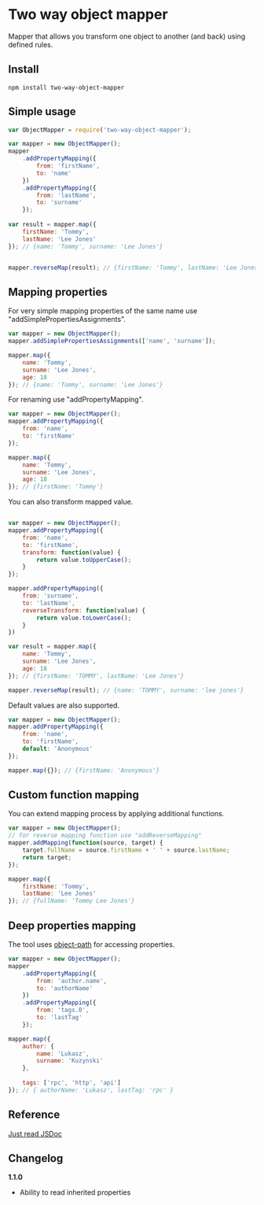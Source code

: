 # Two way object mapper

Mapper that allows you transform one object to another (and back) using defined rules.

## Install
```
npm install two-way-object-mapper
```

## Simple usage

```js
var ObjectMapper = require('two-way-object-mapper');

var mapper = new ObjectMapper();
mapper
    .addPropertyMapping({
        from: 'firstName',
        to: 'name'
    })
    .addPropertyMapping({
        from: 'lastName',
        to: 'surname'
    });
    
var result = mapper.map({
    firstName: 'Tommy',
    lastName: 'Lee Jones'
}); // {name: 'Tommy', surname: 'Lee Jones'}


mapper.reverseMap(result); // {firstName: 'Tommy', lastName: 'Lee Jones' }

```
## Mapping properties

For very simple mapping properties of the same name use "addSimplePropertiesAssignments". 
```js
var mapper = new ObjectMapper();
mapper.addSimplePropertiesAssignments(['name', 'surname']);

mapper.map({
    name: 'Tommy', 
    surname: 'Lee Jones', 
    age: 18
}); // {name: 'Tommy', surname: 'Lee Jones'}

```

For renaming use "addPropertyMapping".
```js
var mapper = new ObjectMapper();
mapper.addPropertyMapping({
    from: 'name',
    to: 'firstName'
});

mapper.map({
    name: 'Tommy', 
    surname: 'Lee Jones', 
    age: 18
}); // {firstName: 'Tommy'}
```

You can also transform mapped value.
```js

var mapper = new ObjectMapper();
mapper.addPropertyMapping({
    from: 'name',
    to: 'firstName',
    transform: function(value) {
        return value.toUpperCase();
    }
});

mapper.addPropertyMapping({
    from: 'surname',
    to: 'lastName',
    reverseTransform: function(value) {
        return value.toLowerCase();
    }
})

var result = mapper.map({
    name: 'Tommy',
    surname: 'Lee Jones',
    age: 18
}); // {firstName: 'TOMMY', lastName: 'Lee Jones'}

mapper.reverseMap(result); // {name: 'TOMMY', surname: 'lee jones'}

```

Default values are also supported.


```js
var mapper = new ObjectMapper();
mapper.addPropertyMapping({
    from: 'name',
    to: 'firstName',
    default: 'Anonymous'
});

mapper.map({}); // {firstName: 'Anonymous'}
```

## Custom function mapping

You can extend mapping process by applying additional functions.
```js
var mapper = new ObjectMapper();
// for reverse mapping function use "addReverseMapping"
mapper.addMapping(function(source, target) {
    target.fullName = source.firstName + ' ' + source.lastName;
    return target; 
});

mapper.map({
    firstName: 'Tommy', 
    lastName: 'Lee Jones'
}); // {fullName: 'Tommy Lee Jones'}
```

## Deep properties mapping

The tool uses [object-path](https://www.npmjs.com/package/object-path) for accessing properties.

```js
var mapper = new ObjectMapper();
mapper
    .addPropertyMapping({
        from: 'author.name',
        to: 'authorName'
    })
    .addPropertyMapping({
        from: 'tags.0',
        to: 'lastTag'
    });

mapper.map({
    author: {
        name: 'Lukasz',
        surname: 'Kuzynski'
    },
    
    tags: ['rpc', 'http', 'api']
}); // { authorName: 'Lukasz', lastTag: 'rpc' }

```

    
## Reference
[Just read JSDoc](index.js) 

## Changelog

__1.1.0__
* Ability to read inherited properties

